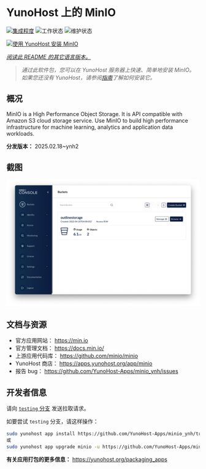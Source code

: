 <!--
注意：此 README 由 <https://github.com/YunoHost/apps/tree/master/tools/readme_generator> 自动生成
请勿手动编辑。
-->

# YunoHost 上的 MinIO

[![集成程度](https://apps.yunohost.org/badge/integration/minio)](https://ci-apps.yunohost.org/ci/apps/minio/)
![工作状态](https://apps.yunohost.org/badge/state/minio)
![维护状态](https://apps.yunohost.org/badge/maintained/minio)

[![使用 YunoHost 安装 MinIO](https://install-app.yunohost.org/install-with-yunohost.svg)](https://install-app.yunohost.org/?app=minio)

*[阅读此 README 的其它语言版本。](./ALL_README.md)*

> *通过此软件包，您可以在 YunoHost 服务器上快速、简单地安装 MinIO。*  
> *如果您还没有 YunoHost，请参阅[指南](https://yunohost.org/install)了解如何安装它。*

## 概况

MinIO is a High Performance Object Storage. It is API compatible with Amazon S3 cloud storage service. Use MinIO to build high performance infrastructure for machine learning, analytics and application data workloads.


**分发版本：** 2025.02.18~ynh2

## 截图

![MinIO 的截图](./doc/screenshots/screenshot.png)

## 文档与资源

- 官方应用网站： <https://min.io>
- 官方管理文档： <https://docs.min.io/>
- 上游应用代码库： <https://github.com/minio/minio>
- YunoHost 商店： <https://apps.yunohost.org/app/minio>
- 报告 bug： <https://github.com/YunoHost-Apps/minio_ynh/issues>

## 开发者信息

请向 [`testing` 分支](https://github.com/YunoHost-Apps/minio_ynh/tree/testing) 发送拉取请求。

如要尝试 `testing` 分支，请这样操作：

```bash
sudo yunohost app install https://github.com/YunoHost-Apps/minio_ynh/tree/testing --debug
或
sudo yunohost app upgrade minio -u https://github.com/YunoHost-Apps/minio_ynh/tree/testing --debug
```

**有关应用打包的更多信息：** <https://yunohost.org/packaging_apps>
